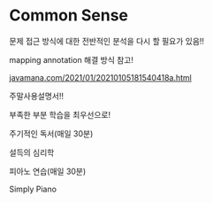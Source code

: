 # Common Sense

문제 접근 방식에 대한 전반적인 분석을 다시 할 필요가 있음!!

mapping annotation 해결 방식 참고!

[javamana.com/2021/01/20210105181540418a.html](http://javamana.com/2021/01/20210105181540418a.html)

주말사용설명서!!

부족한 부분 학습을 최우선으로!

주기적인 독서(매일 30분)

설득의 심리학

피아노 연습(매일 30분)

Simply Piano
